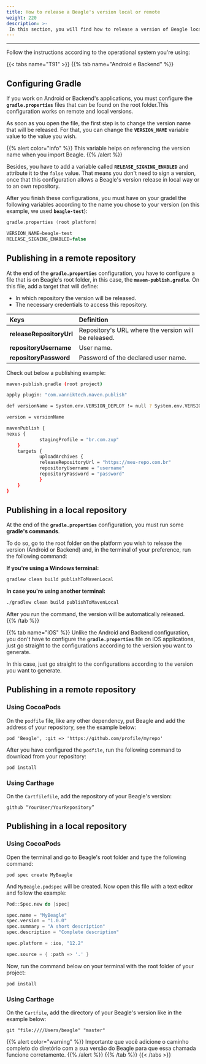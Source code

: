 ```yaml
---
title: How to release a Beagle's version local or remote
weight: 220
description: >-
 In this section, you will find how to release a version of Beagle locally or using a separate repository.
---
```


---

Follow the instructions according to the operational system you're using:


{{< tabs name="T91" >}}
{{% tab name="Android e Backend" %}}
## Configuring Gradle

If you work on Android or Backend's applications, you must configure the **`gradle.properties`** files that can be found on the root folder.This configuration works on remote and local versions.

As soon as you open the file, the first step is to change the version name that will be released.  For that, you can change the **`VERSION_NAME`** variable value to the value you wish. 


{{% alert color="info" %}}
This variable helps on referencing the version name when you import Beagle. 
{{% /alert %}}

Besides, you have to add a variable called **`RELEASE_SIGNING_ENABLED`** and attribute it to the `false` value. That means you don't need to sign a version, once that this configuration allows a Beagle's version release in local way or to an own repository. 

After you finish these configurations, you must have on your gradel the following variables according to the name you chose to your version (on this example, we used **`beagle-test`**):


```kotlin
gradle.properties (root platform)

VERSION_NAME=beagle-test 
RELEASE_SIGNING_ENABLED=false
```


## Publishing in a remote repository

At the end of the **`gradle.properties`** configuration, you have to configure a file that is on Beagle's root folder, in this case, the  **`maven-publish.gradle`**. On this file, add a target that will define:

* In which repository the version will be released.
* The necessary credentials to access this repository. 


| Keys | Definition |
| :--- | :--- |
| **releaseRepositoryUrl** | Repository's URL where the version will be released.|
| **repositoryUsername** | User name. |
| **repositoryPassword** | Password of the declared user name. |

Check out below a publishing example:


```bash
maven-publish.gradle (root project)

apply plugin: "com.vanniktech.maven.publish"

def versionName = System.env.VERSION_DEPLOY != null ? System.env.VERSION_DEPLOY : VERSION_NAME ?: ""

version = versionName

mavenPublish {
nexus {
    		stagingProfile = "br.com.zup"
	}
	targets {
    		uploadArchives {    
        	releaseRepositoryUrl = "https://meu-repo.com.br"
        	repositoryUsername = "username"
        	repositoryPassword = "password"
    		}
	}
}
```


## Publishing in a local repository

At the end of the **`gradle.properties`** configuration, you must run some **gradle's commands**.

To do so,  go to the root folder on the platform you wish to release the version (Android or Backend) and, in the terminal of your preference, run the following command:

**If you're using a Windows terminal:**

```bash
gradlew clean build publishToMavenLocal
```

**In case you're using another terminal:**

```bash
./gradlew clean build publishToMavenLocal
```

After you run the command, the version will be automatically released.  
{{% /tab %}}

{{% tab name="iOS" %}}
Unlike the Android and Backend configuration, you  don't have to configure the **`gradle.properties`** file on iOS applications, just go straight to the configurations according to the version you want to generate.

In this case, just go straight to the configurations according to the version you want to generate. 


## Publishing in a remote repository

### Using CocoaPods

On the `podfile`  file, like any other dependency, put Beagle and add the address of your repository, see the example below:


```text
pod 'Beagle', :git => 'https://github.com/profile/myrepo'
```

After you have configured the `podfile`, run the following command to download from your repository: 


```text
pod install
```

### Using Carthage

On the `Cartfilefile`, add the repository of your Beagle's version:

```text
github “YourUser/YourRepository”
```

## Publishing in a local repository

### Using CocoaPods

Open the terminal and go to Beagle's root folder and type the following command:

```text
pod spec create MyBeagle
```

And `MyBeagle.podspec`  will be created. Now open this file with a text editor and follow the example:

```swift
Pod::Spec.new do |spec|

spec.name = "MyBeagle"
spec.version = "1.0.0"
spec.summary = "A short description"
spec.description = "Complete description"

spec.platform = :ios, "12.2"

spec.source = { :path => '.' }
```

Now, run the command below on your terminal with the root folder of your project:

```text
pod install
```

### Using Carthage

On the `Cartfile`, add the directory of your Beagle's version like in the example below:


```text
git "file:////Users/beagle" "master"
```

{{% alert color="warning" %}}
Importante que você adicione o caminho completo do diretório com a sua versão do Beagle para que essa chamada funcione corretamente. 
{{% /alert %}}
{{% /tab %}}
{{< /tabs >}}